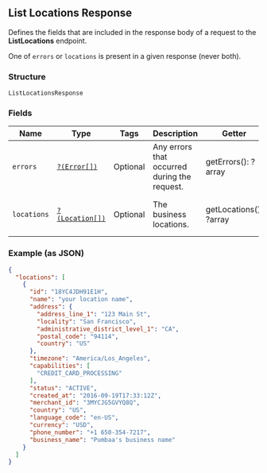 ## List Locations Response

Defines the fields that are included in the response body of
a request to the __ListLocations__ endpoint.

One of `errors` or `locations` is present in a given response (never both).

### Structure

`ListLocationsResponse`

### Fields

| Name | Type | Tags | Description | Getter | Setter |
|  --- | --- | --- | --- | --- | --- |
| `errors` | [`?(Error[])`](/doc/models/error.md) | Optional | Any errors that occurred during the request. | getErrors(): ?array | setErrors(?array errors): void |
| `locations` | [`?(Location[])`](/doc/models/location.md) | Optional | The business locations. | getLocations(): ?array | setLocations(?array locations): void |

### Example (as JSON)

```json
{
  "locations": [
    {
      "id": "18YC4JDH91E1H",
      "name": "your location name",
      "address": {
        "address_line_1": "123 Main St",
        "locality": "San Francisco",
        "administrative_district_level_1": "CA",
        "postal_code": "94114",
        "country": "US"
      },
      "timezone": "America/Los_Angeles",
      "capabilities": [
        "CREDIT_CARD_PROCESSING"
      ],
      "status": "ACTIVE",
      "created_at": "2016-09-19T17:33:12Z",
      "merchant_id": "3MYCJG5GVYQ8Q",
      "country": "US",
      "language_code": "en-US",
      "currency": "USD",
      "phone_number": "+1 650-354-7217",
      "business_name": "Pumbaa's business name"
    }
  ]
}
```

